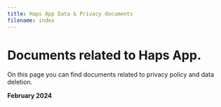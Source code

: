 ```yaml
---
title: Haps App Data & Privacy documents
filename: index
--- 
```


# Documents related to Haps App.

On this page you can find documents related to privacy policy and data deletion.

**February 2024**
